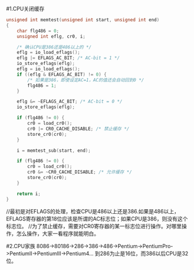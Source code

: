 #1.CPU关闭缓存

```cpp
unsigned int memtest(unsigned int start, unsigned int end)
{
    char flg486 = 0;
    unsigned int eflg, cr0, i;

    /* 确认CPU是386还是486以上的 */
    eflg = io_load_eflags();
    eflg |= EFLAGS_AC_BIT; /* AC-bit = 1 */
    io_store_eflags(eflg);
    eflg = io_load_eflags();
    if ((eflg & EFLAGS_AC_BIT) != 0) {
        /* 如果是386，即使设定AC=1，AC的值还会自动回到0 */
        flg486 = 1;
    }

    eflg &= ~EFLAGS_AC_BIT; /* AC-bit = 0 */
    io_store_eflags(eflg);

    if (flg486 != 0) {
        cr0 = load_cr0();
        cr0 |= CR0_CACHE_DISABLE; /* 禁止缓存 */
        store_cr0(cr0);
    }

    i = memtest_sub(start, end);

    if (flg486 != 0) {
        cr0 = load_cr0();
        cr0 &= ~CR0_CACHE_DISABLE; /* 允许缓存 */
        store_cr0(cr0);
    }

    return i;
}
```

//最初是对EFLAGS的处理，检查CPU是486以上还是386.如果是486以上，EFLAGS寄存器的第18位应该是所谓的AC标志位；如果CPU是386，则没有这个标志位。
//为了禁止缓存，需要对CR0寄存器的某一标志位进行操作。对哪里操作，怎么操作，大家一看程序就能明白。


#2.CPU家族
8086->80186->286->386->486->Pentium->PentiumPro->PentiumII->PentiumIII->Pentium4...
到286为止是16位，而386以后CPU是32位。